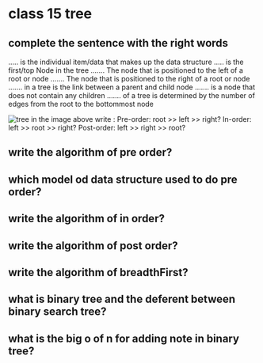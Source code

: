 # class 15 tree

## complete the sentence with the right words

..... is the individual item/data that makes up the data structure
..... is the first/top Node in the tree
....... The node that is positioned to the left of a root or node
....... The node that is positioned to the right of a root or node
....... in a tree is the link between a parent and child node
.......  is a node that does not contain any children
....... of a tree is determined by the number of edges from the root to the bottommost node

![tree](https://codefellows.github.io/common_curriculum/data_structures_and_algorithms/Code_401/class-15/resources/images/tree-example.png)
in the image above write :
Pre-order: root >> left >> right?
In-order: left >> root >> right?
Post-order: left >> right >> root?

## write the algorithm of pre order?

## which model od data structure used to do pre order?

## write the algorithm of in order?

## write the algorithm of post order?

## write the algorithm of breadthFirst?

## what is binary tree and the deferent between binary search tree?

## what is the big o of n for adding note in binary tree?

<!-- Node - 
Root - 
Left Child - 
Right Child - 
Edge - 
Leaf -
Height - 


Pre-order: A, B, D, E, C, F
In-order: D, B, E, A, F, C
Post-order: D, E, B, F, C, A

ALGORITHM preOrder(root)

  OUTPUT <-- root.value

  if root.left is not NULL
      preOrder(root.left)

  if root.right is not NULL
      preOrder(root.right)

 stack data structure 



 ALGORITHM inOrder(root)
// INPUT <-- root node
// OUTPUT <-- in-order output of tree node's values

    if root.left is not NULL
        inOrder(root.left)

    OUTPUT <-- root.value

    if root.right is not NULL
        inOrder(root.right)



ALGORITHM postOrder(root)
// INPUT <-- root node
// OUTPUT <-- post-order output of tree node's values

    if root.left is not NULL
        postOrder(root.left)

    if root.right is not NULL
        postOrder(root.right)

    OUTPUT <-- root.value

    ALGORITHM breadthFirst(root)
// INPUT  <-- root node
// OUTPUT <-- front node of queue to console

  Queue breadth <-- new Queue()
  breadth.enqueue(root)

  while breadth.peek()
    node front = breadth.dequeue()
    OUTPUT <-- front.value

    if front.left is not NULL
      breadth.enqueue(front.left)

    if front.right is not NULL
      breadth.enqueue(front.right)

binary tree the number doesn't have structure while the binary search tree always the right node is less than left and that hrp for finding the node 

big o of n -->